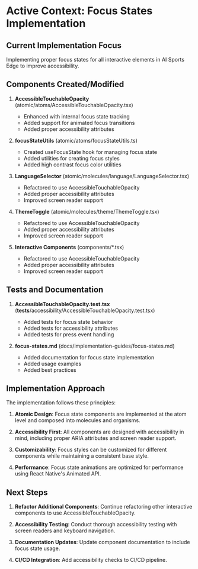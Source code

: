 # Active Context: Focus States Implementation

## Current Implementation Focus

Implementing proper focus states for all interactive elements in AI Sports Edge to improve accessibility.

## Components Created/Modified

1. **AccessibleTouchableOpacity** (atomic/atoms/AccessibleTouchableOpacity.tsx)

   - Enhanced with internal focus state tracking
   - Added support for animated focus transitions
   - Added proper accessibility attributes

2. **focusStateUtils** (atomic/atoms/focusStateUtils.ts)

   - Created useFocusState hook for managing focus state
   - Added utilities for creating focus styles
   - Added high contrast focus color utilities

3. **LanguageSelector** (atomic/molecules/language/LanguageSelector.tsx)

   - Refactored to use AccessibleTouchableOpacity
   - Added proper accessibility attributes
   - Improved screen reader support

4. **ThemeToggle** (atomic/molecules/theme/ThemeToggle.tsx)

   - Refactored to use AccessibleTouchableOpacity
   - Added proper accessibility attributes
   - Improved screen reader support

5. **Interactive Components** (components/\*.tsx)
   - Refactored to use AccessibleTouchableOpacity
   - Added proper accessibility attributes
   - Improved screen reader support

## Tests and Documentation

1. **AccessibleTouchableOpacity.test.tsx** (**tests**/accessibility/AccessibleTouchableOpacity.test.tsx)

   - Added tests for focus state behavior
   - Added tests for accessibility attributes
   - Added tests for press event handling

2. **focus-states.md** (docs/implementation-guides/focus-states.md)
   - Added documentation for focus state implementation
   - Added usage examples
   - Added best practices

## Implementation Approach

The implementation follows these principles:

1. **Atomic Design**: Focus state components are implemented at the atom level and composed into molecules and organisms.

2. **Accessibility First**: All components are designed with accessibility in mind, including proper ARIA attributes and screen reader support.

3. **Customizability**: Focus styles can be customized for different components while maintaining a consistent base style.

4. **Performance**: Focus state animations are optimized for performance using React Native's Animated API.

## Next Steps

1. **Refactor Additional Components**: Continue refactoring other interactive components to use AccessibleTouchableOpacity.

2. **Accessibility Testing**: Conduct thorough accessibility testing with screen readers and keyboard navigation.

3. **Documentation Updates**: Update component documentation to include focus state usage.

4. **CI/CD Integration**: Add accessibility checks to CI/CD pipeline.
